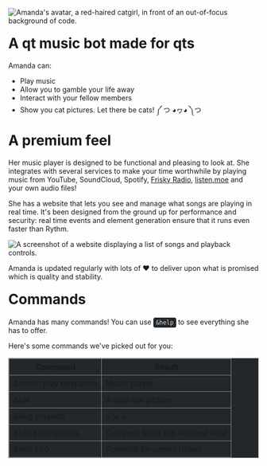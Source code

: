 <!-- https://discord.boats/bot/405208699313848330 -->

![Amanda's avatar, a red-haired catgirl, in front of an out-of-focus background of code.](https://cdn.discordapp.com/attachments/608456955660468224/636334218510729237/banner_no_ads.png)

# A qt music bot made for qts

Amanda can:

- Play music
- Allow you to gamble your life away
- Interact with your fellow members
- Show you cat pictures. Let there be cats!
༼ つ ◕ヮ◕ ༽つ

# A premium feel

Her music player is designed to be functional and pleasing to look at. She integrates with several services to make your time worthwhile by playing music from YouTube, SoundCloud, Spotify, [Frisky Radio](https://www.friskyradio.com/), [listen.moe](https://listen.moe) and your own audio files!

She has a website that lets you see and manage what songs are playing in real time. It's been designed from the ground up for performance and security: real time events and element generation ensure that it runs even faster than Rythm.

![A screenshot of a website displaying a list of songs and playback controls.](https://cdn.discordapp.com/attachments/608456955660468224/608457010102665226/525fac.png)

Amanda is updated regularly with lots of ❤️ to deliver upon what is promised which is quality and stability.

# Commands

Amanda has many commands! You can use `&help` to see everything she has to offer.

Here's some commands we've picked out for you:

|Command|Result|
|-----------|--------|
|&music play despacito|Music player|
|&cat|A cute cat picture|
|&hug amanda|> w <|
|&trivia computers|Compete to be the nerdiest nerd|
|&slot 100|Potential for untold riches|

<style>
.card ul {
  list-style-type: disc;
  padding: 0 0 0 1.2em; }

.well h3 span, .well h5 p, .well p, .well p span {
  color: #000 !important; }

code {
  padding: 3px 5px;
  color: #ddd;
  background-color: #23272a;
  border-radius: 4px; }

.background {
  background: linear-gradient(135deg, #fead7b, #c76d7f, #462371) !important; }

.btn-dark {
  padding: 10px 20px;
  text-decoration: none;
  display: inline-block;
  font-size: 16px;
  margin: 4px 2px;
  transition: 0.2s ease-out;
  background-color: #343a40;
  color: white;
  border: 2px solid #de56a9;
  cursor: pointer;
  line-height: 1;
  height: 40px; }

.btn-dark:hover {
  background-color: #de56a9; }

.yes-checked {
  color: gold; }

.card img {
  width: 100%;
  height: auto; }

.card {
  color: #222;
  padding: 12px;
  box-shadow: none;
  border-radius: 0px;
  border: 2px solid #de56a9;
  background: white;
  line-height: 1.45;
  font-size: 18px; }

h1 {
  margin: 0.7em 0px; }

footer {
  background: linear-gradient(to bottom, transparent, rgba(40, 40, 40, 0.6) 120px) !important;
  padding-top: 120px; }

table {
  background-color: #23272a; }

table, th, td {
  border: 1px solid #888; }

th, td {
  padding: 6px 8px; }

.btn-dark {
  background-color: #303438; }
</style>
